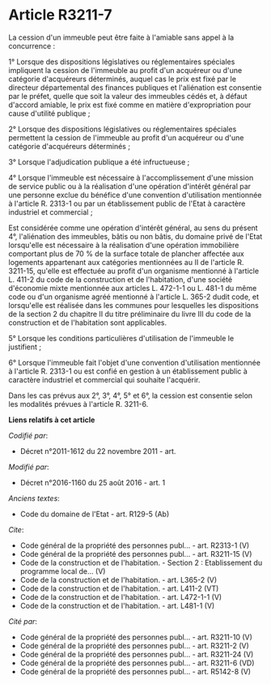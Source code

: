 # Article R3211-7

La cession d'un immeuble peut être faite à l'amiable sans appel à la concurrence : 

1° Lorsque des dispositions législatives ou réglementaires spéciales impliquent la cession de l'immeuble au profit d'un
acquéreur ou d'une catégorie d'acquéreurs déterminés, auquel cas le prix est fixé par le directeur départemental des finances
publiques et l'aliénation est consentie par le préfet, quelle que soit la valeur des immeubles cédés et, à défaut d'accord
amiable, le prix est fixé comme en matière d'expropriation pour cause d'utilité publique ; 

2° Lorsque des dispositions législatives ou réglementaires spéciales permettent la cession de l'immeuble au profit d'un
acquéreur ou d'une catégorie d'acquéreurs déterminés ; 

3° Lorsque l'adjudication publique a été infructueuse ; 

4° Lorsque l'immeuble est nécessaire à l'accomplissement d'une mission de service public ou à la réalisation d'une opération
d'intérêt général par une personne exclue du bénéfice d'une convention d'utilisation mentionnée à l'article R. 2313-1 ou par
un établissement public de l'Etat à caractère industriel et commercial ; 

Est considérée comme une opération d'intérêt général, au sens du présent 4°, l'aliénation des immeubles, bâtis ou non bâtis,
du domaine privé de l'Etat lorsqu'elle est nécessaire à la réalisation d'une opération immobilière comportant plus de 70 % de
la surface totale de plancher affectée aux logements appartenant aux catégories mentionnées au II de l'article R. 3211-15,
qu'elle est effectuée au profit d'un organisme mentionné à l'article L. 411-2 du code de la construction et de l'habitation,
d'une société d'économie mixte mentionnée aux articles L. 472-1-1 ou L. 481-1 du même code ou d'un organisme agréé mentionné
à l'article L. 365-2 dudit code, et lorsqu'elle est réalisée dans les communes pour lesquelles les dispositions de la section
2 du chapitre II du titre préliminaire du livre III du code de la construction et de l'habitation sont applicables. 

5° Lorsque les conditions particulières d'utilisation de l'immeuble le justifient ; 

6° Lorsque l'immeuble fait l'objet d'une convention d'utilisation mentionnée à l'article R. 2313-1 ou est confié en gestion à
un établissement public à caractère industriel et commercial qui souhaite l'acquérir. 

Dans les cas prévus aux 2°, 3°, 4°, 5° et 6°, la cession est consentie selon les modalités prévues à l'article R. 3211-6.

**Liens relatifs à cet article**

_Codifié par_:

  - Décret n°2011-1612 du 22 novembre 2011 - art.

_Modifié par_:

  - Décret n°2016-1160 du 25 août 2016 - art. 1

_Anciens textes_:

  - Code du domaine de l'Etat - art. R129-5 (Ab)

_Cite_:

  - Code général de la propriété des personnes publ... - art. R2313-1 (V)
  - Code général de la propriété des personnes publ... - art. R3211-15 (V)
  - Code de la construction et de l'habitation. -  Section 2 : Etablissement du programme local de... (V)
  - Code de la construction et de l'habitation. - art. L365-2 (V)
  - Code de la construction et de l'habitation. - art. L411-2 (VT)
  - Code de la construction et de l'habitation. - art. L472-1-1 (V)
  - Code de la construction et de l'habitation. - art. L481-1 (V)

_Cité par_:

  - Code général de la propriété des personnes publ... - art. R3211-10 (V)
  - Code général de la propriété des personnes publ... - art. R3211-2 (V)
  - Code général de la propriété des personnes publ... - art. R3211-24 (V)
  - Code général de la propriété des personnes publ... - art. R3211-6 (VD)
  - Code général de la propriété des personnes publ... - art. R5142-8 (V)
